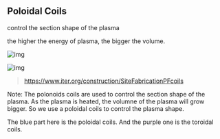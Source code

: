 ## Poloidal Coils

control the section shape of the plasma

the higher the energy of plasma, the bigger the volume.

<div class="r-stack">

![img](https://s2.loli.net/2023/04/22/VX5JLrk73vjxUge.png)<!-- .element: class="fragment fade-out" -->

![img](https://s2.loli.net/2023/04/23/l9bzau7qIcShtxk.png)<!-- .element: class="fragment fade-in" -->

</div>

> https://www.iter.org/construction/SiteFabricationPFcoils

Note:
The polonoids coils are used to control the section shape of the plasma. As the plasma is heated, the volumne of the plasma will grow bigger. So we use a poloidal coils to control the plasma shape. 

The blue part here is the poloidal coils. And the purple one is the toroidal coils. 